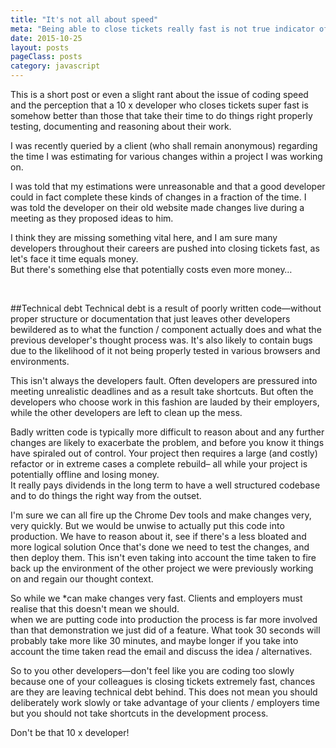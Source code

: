 ```yaml
---
title: "It's not all about speed"
meta: "Being able to close tickets really fast is not true indicator of a developer's ability"
date: 2015-10-25
layout: posts
pageClass: posts
category: javascript
---
```


This is a short post or even a slight rant about the issue of coding speed and
the perception that a 10 x developer who closes tickets super fast is somehow
better than those that take their time to do things right properly testing,
documenting and reasoning about their work.

I was recently queried by a client (who shall remain anonymous) regarding the 
time I was estimating for various changes within a project I was working on.

I was told that my estimations were unreasonable and that a good developer could
in fact complete these kinds of changes in a fraction of the time.  I was told
the developer on their old website made changes live during a meeting as they
proposed ideas to him.

I think they are missing something vital here, and I am sure many developers
throughout their careers are pushed into closing tickets fast, as let's face it
time equals money.  
But there's something else that potentially costs even more money&hellip;

&nbsp;

##Technical debt
Technical debt is a result of poorly written code&mdash;without 
proper structure or documentation that just leaves other developers bewildered
as to what the function / component actually does and what the previous 
developer's thought process was.  It's also likely to contain bugs due to 
the likelihood of it not being properly tested in various browsers and 
environments.

This isn't always the developers fault.  Often developers are pressured into
meeting unrealistic deadlines and as a result take shortcuts.  But often the 
developers who choose work in this fashion are lauded by their employers, 
while the other developers are left to clean up the mess.

Badly written code is typically more difficult to
reason about and any further changes are likely to exacerbate the problem, and 
before you know it things have spiraled out of control.  Your project then
requires a large (and costly) refactor or in extreme cases a complete rebuild&ndash;
all while your project is potentially offline and losing money.  
It really pays dividends in the long term to have a well structured codebase
and to do things the right way from the outset.

I'm sure we can all fire up the Chrome Dev tools and make changes very, very
quickly.  But we would be unwise to actually put this code into production.  We
have to reason about it, see if there's a less bloated and more logical solution
Once that's done we need to test the changes, and then deploy them.
This isn't even taking into account the time taken to fire back up the 
environment of the other project we were previously working on and regain our 
thought context.

So while we *can make changes very fast.  Clients and employers
must realise that this doesn't mean we should.  
when we are putting code into production the process is far
more involved than that demonstration we just did of a feature.  What took
30 seconds will probably take more like 30 minutes, and maybe longer if you
take into account the time taken read the email and discuss the idea / 
alternatives.

So to you other developers&mdash;don't feel like you are coding too slowly
because one of your colleagues is closing tickets extremely fast, chances are
they are leaving technical debt behind.  This does not mean you should 
deliberately work slowly or take advantage of your clients / employers time
but you should not take shortcuts in the development process.

Don't be that 10 x developer!

